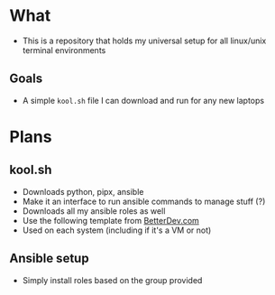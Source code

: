 # What

- This is a repository that holds my universal setup for all linux/unix terminal environments

## Goals

- A simple `kool.sh` file I can download and run for any new laptops

# Plans

## kool.sh

- Downloads python, pipx, ansible
- Make it an interface to run ansible commands to manage stuff (?)
- Downloads all my ansible roles as well
- Use the following template from [BetterDev.com](https://betterdev.blog/minimal-safe-bash-script-template/)
- Used on each system (including if it's a VM or not)

## Ansible setup

- Simply install roles based on the group provided
